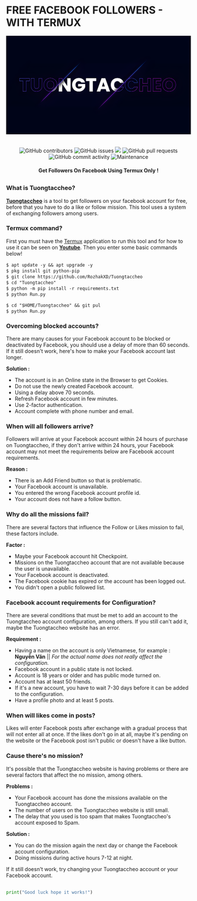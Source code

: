 # FREE FACEBOOK FOLLOWERS - WITH TERMUX
<div align="center">
  <img src="Data/Tuongtaccheo.png">
  <br>
  <br>
  <p>
    <img alt="GitHub contributors" src="https://img.shields.io/github/contributors/rozhakxd/Tuongtaccheo">
    <img alt="GitHub issues" src="https://img.shields.io/github/issues/rozhakxd/Tuongtaccheo">
    <img src="https://img.shields.io/badge/PRs-welcome-brightgreen.svg?style=shields">
    <img alt="GitHub pull requests" src="https://img.shields.io/github/issues-pr/rozhakxd/Tuongtaccheo">
    <img alt="GitHub commit activity" src="https://img.shields.io/github/commit-activity/m/rozhakxd/Tuongtaccheo">
    <img alt="Maintenance" src="https://img.shields.io/maintenance/no/2023">
  </p>
  <h4> Get Followers On Facebook Using Termux Only ! </h4>
</div>

##

### What is Tuongtaccheo?
[**Tuongtaccheo**](https://github.com/RozhakXDTuongtaccheo/) is a tool to get followers on your facebook account for free, before that you have to do a like or follow mission. This tool uses a system of exchanging followers among users.

### Termux command?
First you must have the [Termux](https://f-droid.org/repo/com.termux_118.apk) application to run this tool and for how to use it can be seen on [**Youtube**](https://www.youtube.com/c/rozhakid). Then you enter some basic commands below!
```
$ apt update -y && apt upgrade -y
$ pkg install git python-pip
$ git clone https://github.com/RozhakXD/Tuongtaccheo
$ cd "Tuongtaccheo"
$ python -m pip install -r requirements.txt
$ python Run.py
```

```
$ cd "$HOME/Tuongtaccheo" && git pul
$ python Run.py
```

### Overcoming blocked accounts?
There are many causes for your Facebook account to be blocked or deactivated by Facebook, you should use a delay of more than 60 seconds. If it still doesn't work, here's how to make your Facebook account last longer.

**Solution :**
- The account is in an Online state in the Browser to get Cookies.
- Do not use the newly created Facebook account.
- Using a delay above 70 seconds.
- Refresh Facebook account in few minutes.
- Use 2-factor authentication.
- Account complete with phone number and email.

### When will all followers arrive?
Followers will arrive at your Facebook account within 24 hours of purchase on Tuongtaccheo, if they don't arrive within 24 hours, your Facebook account may not meet the requirements below are Facebook account requirements.

**Reason :**
- There is an Add Friend button so that is problematic.
- Your Facebook account is unavailable.
- You entered the wrong Facebook account profile id.
- Your account does not have a follow button.

### Why do all the missions fail?
There are several factors that influence the Follow or Likes mission to fail, these factors include.

**Factor :**
- Maybe your Facebook account hit Checkpoint.
- Missions on the Tuongtaccheo account that are not available because the user is unavailable.
- Your Facebook account is deactivated.
- The Facebook cookie has expired or the account has been logged out.
- You didn't open a public followed list.

### Facebook account requirements for Configuration?
There are several conditions that must be met to add an account to the Tuongtaccheo account configuration, among others. If you still can't add it, maybe the Tuongtaccheo website has an error.

**Requirement :**
- Having a name on the account is only Vietnamese, for example : **Nguyễn Văn** || *For the actual name does not really affect the configuration.*
- Facebook account in a public state is not locked.
- Account is 18 years or older and has public mode turned on.
- Account has at least 50 friends.
- If it's a new account, you have to wait 7-30 days before it can be added to the configuration.
- Have a profile photo and at least 5 posts.

### When will likes come in posts?
Likes will enter Facebook posts after exchange with a gradual process that will not enter all at once. If the likes don't go in at all, maybe it's pending on the website or the Facebook post isn't public or doesn't have a like button.

### Cause there's no mission?
It's possible that the Tuongtaccheo website is having problems or there are several factors that affect the no mission, among others.

**Problems :**
- Your Facebook account has done the missions available on the Tuongtaccheo account.
- The number of users on the Tuongtaccheo website is still small.
- The delay that you used is too spam that makes Tuongtaccheo's account exposed to Spam.

**Solution :**
- You can do the mission again the next day or change the Facebook account configuration.
- Doing missions during active hours 7-12 at night.

If it still doesn't work, try changing your Tuongtaccheo account or your Facebook account.

##
```python
print("Good luck hope it works!")
```
##
